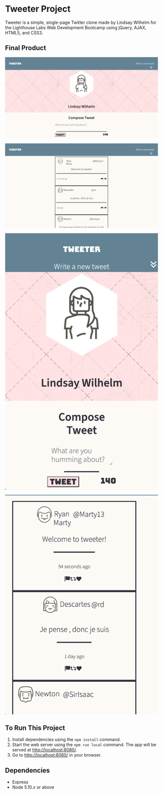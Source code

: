 # Tweeter Project

Tweeter is a simple, single-page Twitter clone made by Lindsay Wilhelm for the Lighthouse Labs Web Development Bootcamp using jQuery, AJAX, HTML5, and CSS3.

## Final Product

!["Main Page Header"](https://github.com/lindsaywilhelm11/tweeter/blob/master/docs/main-tweeter.png?raw=true)

!["Main Page Tweets"](https://github.com/lindsaywilhelm11/tweeter/blob/master/docs/main-tweets.png?raw=true)

!["Responsive Header"](https://github.com/lindsaywilhelm11/tweeter/blob/master/docs/responsive-tweeter.png?raw=true)

!["Responsive Tweets"](https://github.com/lindsaywilhelm11/tweeter/blob/master/docs/responsive-tweets.png?raw=true)


## To Run This Project

1. Install dependencies using the `npm install` command.
2. Start the web server using the `npm run local` command. The app will be served at <http://localhost:8080/>.
3. Go to <http://localhost:8080/> in your browser.

## Dependencies

- Express
- Node 5.10.x or above
